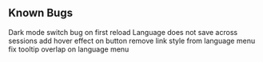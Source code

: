 ## Known Bugs
Dark mode switch bug on first reload
Language does not save across sessions
add hover effect on button
remove link style from language menu
fix tooltip overlap on language menu
